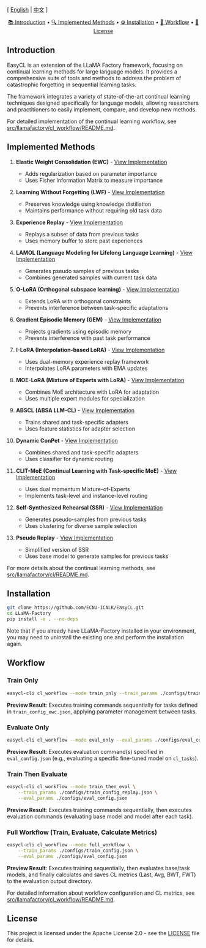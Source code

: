 <!-- Logo (placeholder for future) -->
<!-- ![LLaMA Factory](assets/logo.png) -->

[ [English](README.md) | [中文](README_zh.md) ]

<p align="center">
  <a href="#introduction">📚 Introduction</a> •
  <a href="#implemented-methods">🔍 Implemented Methods</a> •
  <a href="#installation">⚙️ Installation</a> •
  <a href="#workflow">🚀 Workflow</a> •
  <a href="#license">📝 License</a>
</p>

## Introduction

EasyCL is an extension of the LLaMA Factory framework, focusing on continual learning methods for large language models. It provides a comprehensive suite of tools and methods to address the problem of catastrophic forgetting in sequential learning tasks.

The framework integrates a variety of state-of-the-art continual learning techniques designed specifically for language models, allowing researchers and practitioners to easily implement, compare, and develop new methods.

For detailed implementation of the continual learning workflow, see [src/llamafactory/cl_workflow/README.md](src/llamafactory/cl_workflow/README.md).

## Implemented Methods

1. **Elastic Weight Consolidation (EWC)** - [View Implementation](src/llamafactory/cl/ewc/README.md)
   - Adds regularization based on parameter importance
   - Uses Fisher Information Matrix to measure importance

2. **Learning Without Forgetting (LWF)** - [View Implementation](src/llamafactory/cl/lwf/README.md)
   - Preserves knowledge using knowledge distillation
   - Maintains performance without requiring old task data

3. **Experience Replay** - [View Implementation](src/llamafactory/cl/replay/README.md)
   - Replays a subset of data from previous tasks
   - Uses memory buffer to store past experiences

4. **LAMOL (Language Modeling for Lifelong Language Learning)** - [View Implementation](src/llamafactory/cl/lamol/README.md)
   - Generates pseudo samples of previous tasks
   - Combines generated samples with current task data

5. **O-LoRA (Orthogonal subspace learning)** - [View Implementation](src/llamafactory/cl/olora/README.md)
   - Extends LoRA with orthogonal constraints
   - Prevents interference between task-specific adaptations

6. **Gradient Episodic Memory (GEM)** - [View Implementation](src/llamafactory/cl/gem/README.md)
   - Projects gradients using episodic memory
   - Prevents interference with past task performance

7. **I-LoRA (Interpolation-based LoRA)** - [View Implementation](src/llamafactory/cl/ilora/README.md)
   - Uses dual-memory experience replay framework
   - Interpolates LoRA parameters with EMA updates

8. **MOE-LoRA (Mixture of Experts with LoRA)** - [View Implementation](src/llamafactory/cl/moelora/README.md)
   - Combines MoE architecture with LoRA for adaptation
   - Uses multiple expert modules for specialization

9. **ABSCL (ABSA LLM-CL)** - [View Implementation](src/llamafactory/cl/abscl/README.md)
   - Trains shared and task-specific adapters
   - Uses feature statistics for adapter selection

10. **Dynamic ConPet** - [View Implementation](src/llamafactory/cl/dynamic_conpet/README.md)
    - Combines shared and task-specific adapters
    - Uses classifier for dynamic routing

11. **CLIT-MoE (Continual Learning with Task-specific MoE)** - [View Implementation](src/llamafactory/cl/clitmoe/README.md)
    - Uses dual momentum Mixture-of-Experts
    - Implements task-level and instance-level routing

12. **Self-Synthesized Rehearsal (SSR)** - [View Implementation](src/llamafactory/cl/ssr/README.md)
    - Generates pseudo-samples from previous tasks
    - Uses clustering for diverse sample selection

13. **Pseudo Replay** - [View Implementation](src/llamafactory/cl/pseudo_replay/README.md)
    - Simplified version of SSR
    - Uses base model to generate samples for previous tasks

For more details about the continual learning methods, see [src/llamafactory/cl/README.md](src/llamafactory/cl/README.md).

## Installation

```bash
git clone https://github.com/ECNU-ICALK/EasyCL.git
cd LLaMA-Factory
pip install -e . --no-deps
```
Note that if you already have LLaMA-Factory installed in your environment, you may need to uninstall the existing one and perform the installation again.


## Workflow

### Train Only

```bash
easycl-cli cl_workflow --mode train_only --train_params ./configs/train_config.json
```

**Preview Result**: Executes training commands sequentially for tasks defined in `train_config_ewc.json`, applying parameter management between tasks.

### Evaluate Only

```bash
easycl-cli cl_workflow --mode eval_only --eval_params ./configs/eval_config.json
```

**Preview Result**: Executes evaluation command(s) specified in `eval_config.json` (e.g., evaluating a specific fine-tuned model on `cl_tasks`).

### Train Then Evaluate

```bash
easycl-cli cl_workflow --mode train_then_eval \
    --train_params ./configs/train_config_replay.json \
    --eval_params ./configs/eval_config.json
```

**Preview Result**: Executes training commands sequentially, then executes evaluation commands (evaluating base model and model after each task).

### Full Workflow (Train, Evaluate, Calculate Metrics)

```bash
easycl-cli cl_workflow --mode full_workflow \
    --train_params ./configs/train_config.json \
    --eval_params ./configs/eval_config.json
```

**Preview Result**: Executes training sequentially, then evaluates base/task models, and finally calculates and saves CL metrics (Last, Avg, BWT, FWT) to the evaluation output directory.

For detailed information about workflow configuration and CL metrics, see [src/llamafactory/cl_workflow/README.md](src/llamafactory/cl_workflow/README.md).

## License

This project is licensed under the Apache License 2.0 - see the [LICENSE](LICENSE) file for details. 